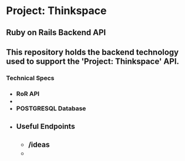 <h1> Project: Thinkspace </h1>
<h2> Ruby on Rails Backend API <h2>

<p> This repository holds the backend technology used to support the 'Project: Thinkspace' API. <p>

<h3> Technical Specs <h3>
 <ul>
  <li> RoR API <li> 
  <li> POSTGRESQL Database <li>
  
  <h3> Useful Endpoints <h3>
   <ul>
    <li> /ideas <li>
